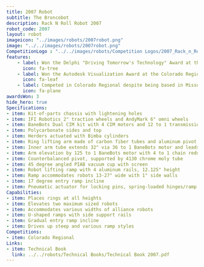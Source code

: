 ```yaml
---
title: 2007 Robot
subtitle: The Broncobot
description: Rack N Roll Robot 2007
robot_code: 2007
layout: robot
imageicon: "../images/robots/2007robot.png"
image: "../../images/robots/2007robot.png"
CompetitionLogo : "../../images/robots/Competition Logos/2007_Rack_n_Roll.jpeg"
features:
    - label: Won the Delphi "Driving Tomorrow's Technology" Award at the Colorado Regional
      icon: fa-tree
    - label: Won the Autodesk Visualization Award at the Colorado Regional
      icon: fa-leaf 
    - label: Competed in Colorado Regional despite being based in Missouri
      icon: fa-plane 
awardsWon: 3
hide_hero: true
Specifications:
- item: Kit-of-parts chassis with lightening holes
- item: IFI Robotics 2" traction wheels and AndyMark 6" omni wheels
- item: BaneBots Dual CIM kit with 4 CIM motors and 12 to 1 transmission
- item: Polycarbonate sides and top
- item: Herders actuated with Bimba cylinders
- item: Ring lifting arm made of carbon fiber tubes and aluminum pivot
- item: Inner arm tube extends 32" via 36 to 1 BaneBots motor and leadscrew
- item: Arm elevation by 125 to 1 BaneBots motor with 4 to 1 chain reduction
- item: Counterbalanced pivot, supported by 4130 chrome moly tube
- item: 45 degree angled PIAB vacuum cup with screen
- item: Robot lifting ramp with 4 aluminum rails, 12.125" height
- item: Ramp accommodates robots 13-27" wide with 1" side walls
- item: 17 degree entry ramp incline
- item: Pneumatic actuator for locking pins, spring-loaded hinges/ramp support
Capabilities:
- item: Places rings at all heights
- item: Elevates two maximum sized robots
- item: Accommodates various widths of alliance robots
- item: U-shaped ramps with side support rails
- item: Gradual entry ramp incline
- item: Drives up steep and various ramp styles
Competitions:
- item: Colorado Regional
Links:
- item: Technical Book
  link: ../../robots/Technical Books/Technical Book 2007.pdf
---
```

